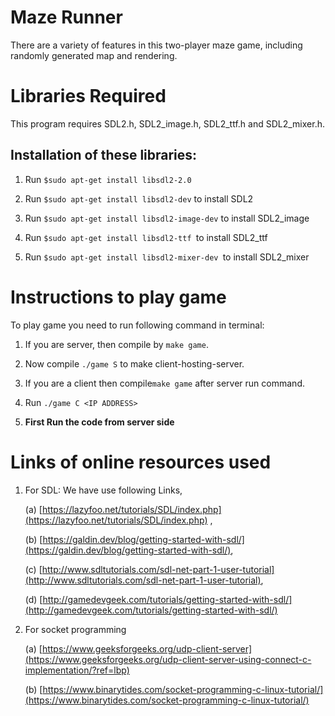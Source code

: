 # **Maze Runner**
There are a variety of features in this two-player maze game, including randomly generated map and rendering.


# **Libraries Required**

This program requires SDL2.h, SDL2_image.h, SDL2_ttf.h and SDL2_mixer.h.

## Installation of these libraries:

 1. Run `$sudo apt-get install libsdl2-2.0 `   
 
 2. Run `$sudo apt-get install libsdl2-dev` to install SDL2
 
3. Run `$sudo apt-get install libsdl2-image-dev` to install SDL2_image

4. Run `$sudo apt-get install libsdl2-ttf `to install SDL2_ttf

5. Run `$sudo apt-get install libsdl2-mixer-dev `to install SDL2_mixer
   
# Instructions to play game

To play game you need to run following command in terminal:

1. If you are server, then compile by `make game`. 

2. Now compile `./game S` to make client-hosting-server.

3. If you are a client then compile`make game` after server run command.

4. Run `./game C <IP ADDRESS>`

5. **First Run the code from server side**

# Links of online resources used

1. For SDL: We have use following Links,

     (a) [https://lazyfoo.net/tutorials/SDL/index.php](https://lazyfoo.net/tutorials/SDL/index.php) , 

     (b) [https://galdin.dev/blog/getting-started-with-sdl/](https://galdin.dev/blog/getting-started-with-sdl/), 

     (c) [http://www.sdltutorials.com/sdl-net-part-1-user-tutorial](http://www.sdltutorials.com/sdl-net-part-1-user-tutorial), 

     (d) [http://gamedevgeek.com/tutorials/getting-started-with-sdl/](http://gamedevgeek.com/tutorials/getting-started-with-sdl/)

2. For socket programming

     (a) [https://www.geeksforgeeks.org/udp-client-server](https://www.geeksforgeeks.org/udp-client-server-using-connect-c-implementation/?ref=lbp)
     
     (b) [https://www.binarytides.com/socket-programming-c-linux-tutorial/](https://www.binarytides.com/socket-programming-c-linux-tutorial/) 


   
    
